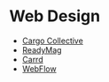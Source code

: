 
# Web Design
- [Cargo Collective](https://cargo.site/)
- [ReadyMag](https://readymag.com/)
- [Carrd](https://carrd.co/)
- [WebFlow](https://webflow.com/)
